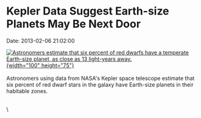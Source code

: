 Kepler Data Suggest Earth-size Planets May Be Next Door
=======================================================

Date: 2013-02-06 21:02:00

[![Astronomers estimate that six percent of red dwarfs have a temperate
Earth-size planet, as close as 13 light-years
away.](http://www.jpl.nasa.gov/images/kepler/20130206/kepler20130206-th.jpg){width="100"
height="75"}](http://www.jpl.nasa.gov/news/news.cfm?release=2013-048&rn=news.xml&rst=3682)\
\
Astronomers using data from NASA\'s Kepler space telescope estimate that
six percent of red dwarf stars in the galaxy have Earth-size planets in
their habitable zones.

\
\
